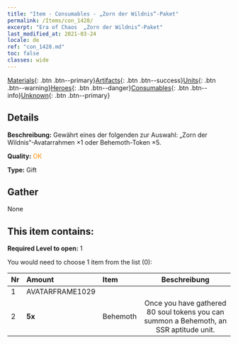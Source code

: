 ```yaml
---
title: "Item - Consumables - „Zorn der Wildnis“-Paket"
permalink: /Items/con_1428/
excerpt: "Era of Chaos  „Zorn der Wildnis“-Paket"
last_modified_at: 2021-03-24
locale: de
ref: "con_1428.md"
toc: false
classes: wide
---
```

 [Materials](/de/Items/){: .btn .btn--primary}[Artifacts](/de/Items/Artifacts/){: .btn .btn--success}[Units](/de/Items/Units/){: .btn .btn--warning}[Heroes](/de/Items/Heroes/){: .btn .btn--danger}[Consumables](/de/Items/Consumables/){: .btn .btn--info}[Unknown](/de/Items/Unknown/){: .btn .btn--primary}

## Details
 **Beschreibung:** Gewährt eines der folgenden zur Auswahl: „Zorn der Wildnis“-Avatarrahmen ×1 oder Behemoth-Token ×5.

 **Quality:** <span style="color: #FF8C00">OK</span>

 **Type:** Gift

## Gather

  None

## This item contains:

 **Required Level to open:** 1

 You would need to choose 1 item from the list (0):

  | Nr | Amount |     Item    | Beschreibung |
  |:---|:-------|:------------|:-----------:|
  | 1 | AVATARFRAME1029 | 
  | 2 |  **5x** | Behemoth | Once you have gathered 80 soul tokens you can summon a Behemoth, an SSR aptitude unit.  | 
